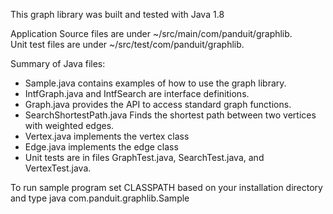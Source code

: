 This graph library was built and tested with Java 1.8 

Application Source files are under ~/src/main/com/panduit/graphlib.  
Unit test files are under ~/src/test/com/panduit/graphlib.

Summary of Java files: 

* Sample.java contains examples of how to use the graph library.
* IntfGraph.java and IntfSearch are interface definitions.
* Graph.java provides the API to access standard graph functions.
* SearchShortestPath.java Finds the shortest path between two vertices with weighted edges.
* Vertex.java implements the vertex class
* Edge.java implements the edge class
* Unit tests are in files GraphTest.java, SearchTest.java, and VertexTest.java.

To run sample program set CLASSPATH based on your installation directory and type java com.panduit.graphlib.Sample